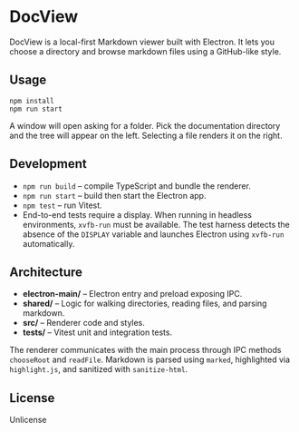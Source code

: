 # DocView

DocView is a local-first Markdown viewer built with Electron. It lets you choose a directory and browse markdown files using a GitHub-like style.

## Usage

```
npm install
npm run start
```

A window will open asking for a folder. Pick the documentation directory and the tree will appear on the left. Selecting a file renders it on the right.

## Development

- `npm run build` – compile TypeScript and bundle the renderer.
- `npm run start` – build then start the Electron app.
- `npm test` – run Vitest.
- End-to-end tests require a display. When running in headless environments,
  `xvfb-run` must be available. The test harness detects the absence of the
  `DISPLAY` variable and launches Electron using `xvfb-run` automatically.

## Architecture

- **electron-main/** – Electron entry and preload exposing IPC.
- **shared/** – Logic for walking directories, reading files, and parsing markdown.
- **src/** – Renderer code and styles.
- **tests/** – Vitest unit and integration tests.

The renderer communicates with the main process through IPC methods `chooseRoot` and `readFile`. Markdown is parsed using `marked`, highlighted via `highlight.js`, and sanitized with `sanitize-html`.

## License

Unlicense
